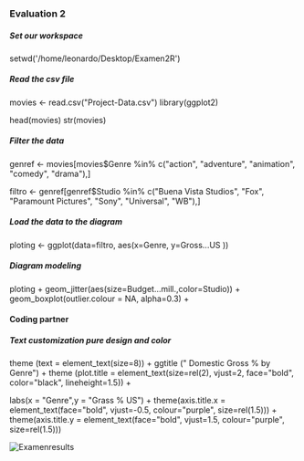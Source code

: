 ### Evaluation 2 

#####  Set our workspace
setwd('/home/leonardo/Desktop/Examen2R')

##### Read the csv file
movies <- read.csv("Project-Data.csv")
library(ggplot2)

head(movies)
str(movies)


##### Filter the data

genref <- movies[movies$Genre %in% c("action", "adventure", "animation", "comedy", "drama"),]

filtro <- genref[genref$Studio %in% c("Buena Vista Studios", "Fox", "Paramount Pictures", "Sony", "Universal", "WB"),]

##### Load the data to the diagram
ploting <- ggplot(data=filtro, aes(x=Genre, y=Gross...US ))

##### Diagram modeling
ploting + geom_jitter(aes(size=Budget...mill.,color=Studio)) + 
  geom_boxplot(outlier.colour = NA, alpha=0.3) + 
  
  #### Coding partner
  
##### Text customization pure design and color
  theme (text = element_text(size=8)) + 
  ggtitle ("      Domestic Gross % by Genre") + 
  theme (plot.title = element_text(size=rel(2),  vjust=2, face="bold", color="black", lineheight=1.5)) + 
  
  
  labs(x = "Genre",y = "Grass % US") + 
  theme(axis.title.x = element_text(face="bold", vjust=-0.5, colour="purple", size=rel(1.5))) +
  theme(axis.title.y = element_text(face="bold", vjust=1.5, colour="purple", size=rel(1.5)))


![Examenresults](https://i.imgur.com/o1eOYTR.png)

